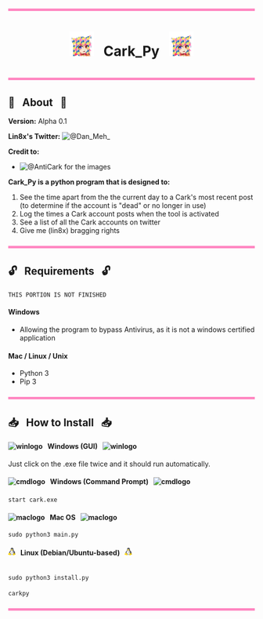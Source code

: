 <img src="https://raw.githubusercontent.com/Lin8x/cark_py/master/images/hair_colour.png" width="100%" height="5">

# <p align="center"> <img src="https://raw.githubusercontent.com/Lin8x/cark_py/master/images/python_cark.png" alt="carklogo" width="50" height="50"> &nbsp; Cark_Py &nbsp; <img src="https://raw.githubusercontent.com/Lin8x/cark_py/master/images/python_cark.png" alt="carklogo" width="50" height="50">

<img src="https://raw.githubusercontent.com/Lin8x/cark_py/master/images/hair_colour.png" width="100%" height="5">

## :mag_right: &nbsp; About &nbsp; :mag_right:

**Version:** Alpha 0.1

**Lin8x's Twitter:** ![@Dan_Meh_](https://twitter.com/dan_meh_)

**Credit to:**
- ![@AntiCark](https://twitter.com/AntiCark) for the images

**Cark_Py is a python program that is designed to:**
1. See the time apart from the the current day to a Cark's most recent post (to determine if the account is "dead" or no longer in use)
2. Log the times a Cark account posts when the tool is activated
3. See a list of all the Cark accounts on twitter
4. Give me (lin8x) bragging rights

<img src="https://raw.githubusercontent.com/Lin8x/cark_py/master/images/hair_colour.png" width="100%" height="5">

## :unlock: &nbsp; Requirements &nbsp; :unlock:
``` THIS PORTION IS NOT FINISHED ```

#### Windows
- Allowing the program to bypass Antivirus, as it is not a windows certified application

#### Mac / Linux / Unix
- Python 3
- Pip 3

<img src="https://raw.githubusercontent.com/Lin8x/cark_py/master/images/hair_colour.png" width="100%" height="5">

## :inbox_tray: &nbsp; How to Install &nbsp; :inbox_tray:

#### <img src="https://raw.githubusercontent.com/Lin8x/cark_py/master/images/win.png" alt="winlogo" width="15" height="15"> &nbsp; Windows (GUI) &nbsp; <img src="https://raw.githubusercontent.com/Lin8x/cark_py/master/images/win.png" alt="winlogo" width="15" height="15">

Just click on the .exe file twice and it should run automatically.

#### <img src="https://raw.githubusercontent.com/Lin8x/cark_py/master/images/cmdline.png" alt="cmdlogo" width="15" height="15"> &nbsp; Windows (Command Prompt) &nbsp; <img src="https://raw.githubusercontent.com/Lin8x/cark_py/master/images/cmdline.png" alt="cmdlogo" width="15" height="15">

```start cark.exe```

#### <img src="https://raw.githubusercontent.com/Lin8x/cark_py/master/images/apple.png" alt="maclogo" width="15" height="15"> &nbsp; Mac OS &nbsp; <img src="https://raw.githubusercontent.com/Lin8x/cark_py/master/images/apple.png" alt="maclogo" width="15" height="15">

```cd PATH/TO/DIRECTORY/OF/PROJECT
sudo python3 main.py
```

#### <img src="https://raw.githubusercontent.com/Lin8x/cark_py/master/images/linux.png" alt="linuxlogo" width="15" height="15"> &nbsp; Linux (Debian/Ubuntu-based) &nbsp; <img src="https://raw.githubusercontent.com/Lin8x/cark_py/master/images/linux.png" alt="linuxlogo" width="15" height="15">

```cd PATH/TO/DIRECTORY/OF/PROJECT 

sudo python3 install.py

carkpy
```

<img src="https://raw.githubusercontent.com/Lin8x/cark_py/master/images/hair_colour.png" width="100%" height="5">
